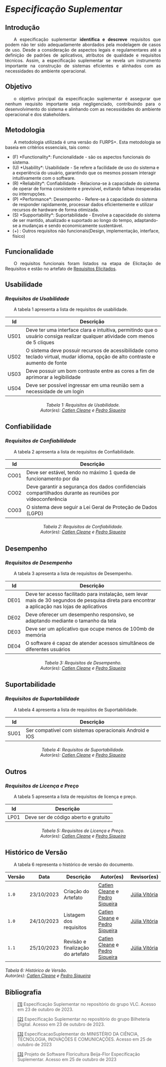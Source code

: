 # ***Especificação Suplementar***

## **Introdução**
<p align="justify">
&emsp;&emsp;A especificação suplementar <b>identifica e descreve</b> requisitos que podem não ter sido adequadamente abordados pela modelagem de casos de uso. Desde a consideração de aspectos legais e regulamentares até a definição de padrões de aplicativos, atributos de qualidade e requisitos técnicos. Assim, a especificação suplementar se revela um instrumento importante na construção de sistemas eficientes e alinhados com as necessidades do ambiente operacional.
</p>

## **Objetivo**
<p align="justify">
&emsp;&emsp;o objetivo principal da especificação suplementar é assegurar que nenhum requisito importante seja negligenciado, contribuindo para o desenvolvimento do sistema e alinhando com as necessidades do ambiente operacional e dos stakeholders.
</p>

## **Metodologia**
<p align="justify">
&emsp;&emsp;A metodologia utilizada é uma versão do FURPS+. Esta metodologia se baseia em critérios essenciais, tais como: 
</p>
<ul>
<li>(F) *Functionality*: Funcionalidade - são os aspectos funcionais do sistema.</li>
<li>(U) *Usability*: Usabilidade - Se refere a facilidade de uso do sistema e a experiência do usuário, garantindo que os mesmos possam interagir intuitivamente com o software.</li>
<li>(R) *Reliability*: Confiabilidade - Relaciona-se à capacidade do sistema de operar de forma consistente e previsível, evitando falhas inesperadas ou interrupções.</li>
<li>(P) *Performance*: Desempenho - Refere-se à capacidade do sistema de responder rapidamente, processar dados eficientemente e utilizar recursos de hardware de forma otimizada.</li>
<li>(S) *Supportability*: Suportabilidade - Envolve a capacidade do sistema de ser mantido, atualizado e suportado ao longo do tempo, adaptando-se a mudanças e sendo economicamente sustentável.</li>
<li>(+) : Outros requisitos não funcionais(Design, implementação, interface, físico)</li>
</ul>

## **Funcionalidade**
<p align="justify">
&emsp;&emsp;O requisitos funcionais foram listados na etapa de Elicitação de Requisitos e estão no artefato de <a href="https://requisitos-de-software.github.io/2023.2-Jitsi/Elicitacao/requisitos-elicitados/">Requisitos Elicitados</a>.
</p>

## **Usabilidade**
### *Requisitos de Usabilidade*
<p align="justify">
&emsp;&emsp;A tabela 1 apresenta a lista de requisitos de usabilidade.
</p>

|Id|Descrição|
|----|-------|
|US01|Deve ter uma interface clara e intuitiva, permitindo que o usuário consiga realizar qualquer atividade com menos de 5 cliques|
|US02|O sistema deve possuir recursos de acessibilidade como teclado virtual, mudar idioma, opção de alto contraste e  aumento de fonte|
|US03|Deve possuir um bom contraste entre as cores a fim de aprimorar a legibilidade|
|US04|Deve ser possível ingressar em uma reunião sem a necessidade de um login|

<center>
<h6> Tabela 1: Requisitos de Usabilidade.
<br/> Autor(es): <a href="https://github.com/catlenc">Catlen Cleane</a> e <a href="https://github.com/PedroSiq">Pedro Siqueira</a></h6>
</center>
</p>

## **Confiabilidade**
### *Requisitos de Confiabilidade*
<p align="justify">
&emsp;&emsp;A tabela 2 apresenta a lista de requisitos de Confiabilidade.
</p>

|Id|Descrição|
|----|-------|
|CO01| Deve ser estável, tendo no máximo 1 queda de funcionamento por dia|
|CO02|Deve garantir a segurança dos dados confidenciais compartilhados durante as reuniões por vídeoconferência|
|CO03|O sistema deve seguir a Lei Geral de Proteção de Dados (LGPD)|

<h6 align="center"> Tabela 2: Requisitos de Confiabilidade.
<br/> Autor(es): <a href="https://github.com/catlenc">Catlen Cleane</a> e <a href="https://github.com/PedroSiq">Pedro Siqueira</a></h6>



## **Desempenho**
### *Requisitos de Desempenho*
<p align="justify">
&emsp;&emsp;A tabela 3 apresenta a lista de requisitos de Desempenho.
</p>

|Id|Descrição|
|----|-------|
|DE01| Deve ter acesso facilitado para instalação, sem levar mais de 30 segundos de pesquisa direta para encontrar a aplicação nas lojas de aplicativos|
|DE02|Deve oferecer um desempenho responsivo, se adaptando mediante o tamanho da tela|
|DE03|Deve ser um aplicativo que ocupe menos de 100mb de memória|
|DE04|O software é capaz de atender acessos simultâneos de diferentes usuários|

<h6 align="center"> Tabela 3: Requisitos de Desempenho.
<br/> Autor(es): <a href="https://github.com/catlenc">Catlen Cleane</a> e <a href="https://github.com/PedroSiq">Pedro Siqueira</a></h6>

## **Suportabilidade**
### *Requisitos de Suportabilidade*
<p align="justify">
&emsp;&emsp;A tabela 4 apresenta a lista de requisitos de Suportabilidade.
</p>

|Id|Descrição|
|----|-------|
|SU01|Ser compatível com sistemas operacionais Android e IOS|

<center>
<h6> Tabela 4: Requisitos de Suportabilidade.
<br/> Autor(es): <a href="https://github.com/catlenc">Catlen Cleane</a> e <a href="https://github.com/PedroSiq">Pedro Siqueira</a></h6>
</center>
</p>

## **Outros**
### *Requisitos de Licença e Preço*
<p align="justify">
&emsp;&emsp;A tabela 5 apresenta a lista de requisitos de licença e preço.
</p>

|Id|Descrição|
|----|-------|
|LP01|Deve ser de código aberto e gratuito|

<center>
<h6> Tabela 5: Requisitos de Licença e Preço.
<br/> Autor(es): <a href="https://github.com/catlenc">Catlen Cleane</a> e <a href="https://github.com/PedroSiq">Pedro Siqueira</a></h6>
</center>
</p>

## **Histórico de Versão**
<p align="justify">
&emsp;&emsp;A tabela 6 representa o histórico de versão do documento.
</p>

| Versão | Data | Descrição | Autor(es) | Revisor(es) |
| ------ | ---- | --------- | --------- | ---------- |
| `1.0`  | 23/10/2023 | Criação do Artefato | [Catlen Cleane](https://github.com/catlenc) e [Pedro Siqueira](https://github.com/PedroSiq)|[Júlia Vitória](https://github.com/Juhvitoria4) |
| `1.0`  | 24/10/2023 | Listagem dos requisitos | [Catlen Cleane](https://github.com/catlenc) e [Pedro Siqueira](https://github.com/PedroSiq)|[Júlia Vitória](https://github.com/Juhvitoria4) |
| `1.1`  | 25/10/2023 | Revisão e finalização do artefato | [Catlen Cleane](https://github.com/catlenc) e [Pedro Siqueira](https://github.com/PedroSiq)|[Júlia Vitória](https://github.com/Juhvitoria4) |

<h6> Tabela 6: Histórico de Versão.
<br/> Autor(es): <a href="https://github.com/catlenc">Catlen Cleane</a> e <a href="https://github.com/PedroSiq">Pedro Siqueira</a></h6>
</center>

## **Bibliografia**
> <a href="https://requisitos-de-software.github.io/2023.1-VLC/#/modelagem/especificacao_suplementar">[1]</a></h6> Especificação Suplementar no repositório do grupo VLC. Acesso em 23 de outubro de 2023.

> <a href="https://requisitos-de-software.github.io/2023.1-BilheteriaDigital/modelagem/especificacao-suplementar/">[2]</a> Especificação Suplementar no repositório do grupo Bilheteria Digital. Acesso em 23 de outubro de 2023.

> <a href="https://aprender3.unb.br/pluginfile.php/2754631/mod_resource/content/2/SiglaProjeto_EspecificacaoSuplementar.pdf">[3]</a> EspecificacaoSuplementar do MINISTÉRIO DA CIÊNCIA, TECNOLOGIA, INOVAÇÕES E COMUNICAÇÕES. Acesso em 25 de outubro de 2023

> <a href="https://aprender3.unb.br/pluginfile.php/2692808/mod_resource/content/1/Especificacao_Suplementar_Exemplo.pdf">[3]</a> Projeto de Software Floricultura Beija-Flor Especificação Suplementar. Acesso em 25 de outubro de 2023